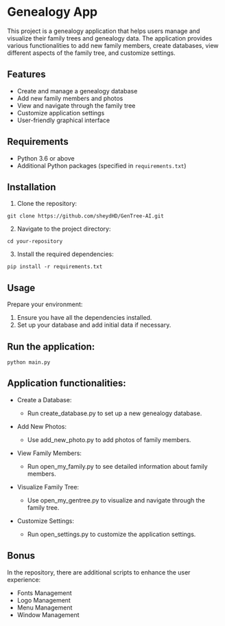 # Genealogy App

This project is a genealogy application that helps users manage and visualize their family trees and genealogy data. The application provides various functionalities to add new family members, create databases, view different aspects of the family tree, and customize settings.

## Features

- Create and manage a genealogy database
- Add new family members and photos
- View and navigate through the family tree
- Customize application settings
- User-friendly graphical interface

## Requirements

- Python 3.6 or above
- Additional Python packages (specified in `requirements.txt`)

## Installation

1. Clone the repository:
```
git clone https://github.com/sheydHD/GenTree-AI.git
```

2. Navigate to the project directory:
```
cd your-repository
```

3. Install the required dependencies:
```
pip install -r requirements.txt
```

## Usage

Prepare your environment:
1. Ensure you have all the dependencies installed.
2. Set up your database and add initial data if necessary.

## Run the application:
```
python main.py
```

## Application functionalities:
- Create a Database:
  - Run create_database.py to set up a new genealogy database.

- Add New Photos:
  - Use add_new_photo.py to add photos of family members.

- View Family Members:
  - Run open_my_family.py to see detailed information about family members.

- Visualize Family Tree:
  - Use open_my_gentree.py to visualize and navigate through the family tree.

- Customize Settings:
  - Run open_settings.py to customize the application settings.

## Bonus
In the repository, there are additional scripts to enhance the user experience:
- Fonts Management
- Logo Management
- Menu Management
- Window Management

